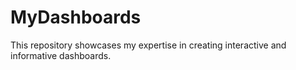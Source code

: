 # MyDashboards
This repository showcases my expertise in creating interactive and informative dashboards.   
